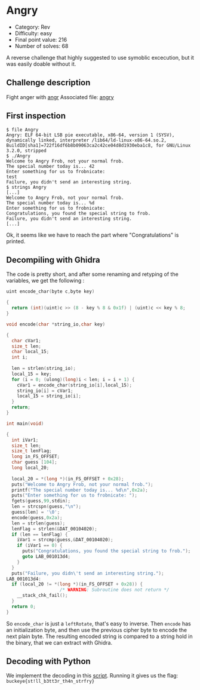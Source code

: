# Angry

- Category: Rev
- Difficulty: easy
- Final point value: 216
- Number of solves: 68

A reverse challenge that highly suggested to use symoblic excecution, but it was easily doable without it.

## Challenge description

Fight anger with [angr](https://angr.io/)
Associated file: [angry](./Angry)

## First inspection

```shell
$ file Angry 
Angry: ELF 64-bit LSB pie executable, x86-64, version 1 (SYSV), dynamically linked, interpreter /lib64/ld-linux-x86-64.so.2, BuildID[sha1]=722f16df6b8b09063ca2c42ce04d8d1930eba1c8, for GNU/Linux 3.2.0, stripped
$ ./Angry 
Welcome to Angry Frob, not your normal frob.
The special number today is... 42
Enter something for us to frobnicate: 
test
Failure, you didn't send an interesting string.
$ strings Angry
[...]
Welcome to Angry Frob, not your normal frob.
The special number today is... %d
Enter something for us to frobnicate: 
Congratulations, you found the special string to frob.
Failure, you didn't send an interesting string.
[...]
```

Ok, it seems like we have to reach the part where "Congratulations" is printed.

## Decompiling with Ghidra

The code is pretty short, and after some renaming and retyping of the variables, we get the following :
```C
uint encode_char(byte c,byte key)

{
  return (int)(uint)c >> (8 - key % 8 & 0x1f) | (uint)c << key % 8;
}

void encode(char *string_io,char key)

{
  char cVar1;
  size_t len;
  char local_15;
  int i;
  
  len = strlen(string_io);
  local_15 = key;
  for (i = 0; (ulong)(long)i < len; i = i + 1) {
    cVar1 = encode_char(string_io[i],local_15);
    string_io[i] = cVar1;
    local_15 = string_io[i];
  }
  return;
}

int main(void)

{
  int iVar1;
  size_t len;
  size_t lenFlag;
  long in_FS_OFFSET;
  char guess [104];
  long local_20;
  
  local_20 = *(long *)(in_FS_OFFSET + 0x28);
  puts("Welcome to Angry Frob, not your normal frob.");
  printf("The special number today is... %d\n",0x2a);
  puts("Enter something for us to frobnicate: ");
  fgets(guess,99,stdin);
  len = strcspn(guess,"\n");
  guess[len] = '\0';
  encode(guess,0x2a);
  len = strlen(guess);
  lenFlag = strlen(&DAT_00104020);
  if (len == lenFlag) {
    iVar1 = strcmp(guess,&DAT_00104020);
    if (iVar1 == 0) {
      puts("Congratulations, you found the special string to frob.");
      goto LAB_001013d4;
    }
  }
  puts("Failure, you didn\'t send an interesting string.");
LAB_001013d4:
  if (local_20 != *(long *)(in_FS_OFFSET + 0x28)) {
                    /* WARNING: Subroutine does not return */
    __stack_chk_fail();
  }
  return 0;
}
```

So `encode_char` is just a `leftRotate`, that's easy to inverse. Then `encode` has an initialization byte, and then use the previous cipher byte to encode the next plain byte. The resulting encoded string is compared to a string hold in the binary, that we can extract with Ghidra.

## Decoding with Python

We implement the decoding in this [script](./script.py). Running it gives us the flag: `buckeye{st!ll_b3tt3r_th4n_strfry}`